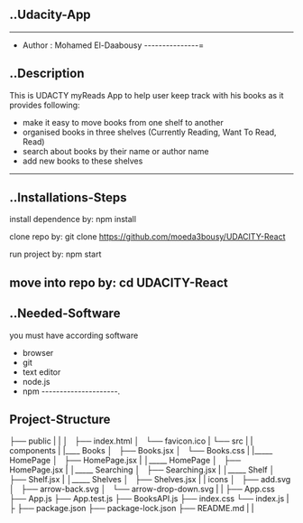 ## ..Udacity-App
----------------
- Author : Mohamed El-Daabousy
---------------=
## ..Description
This is UDACTY myReads App to help user keep track with his books as it provides following:
  - make it easy to move books from one shelf to another
  - organised books in three shelves (Currently Reading, Want To Read, Read)
  - search about books by their name or author name
  - add new books to these shelves
------------------------
## ..Installations-Steps
install dependence by: npm install

clone repo by: git clone https://github.com/moeda3bousy/UDACITY-React

run project by: npm start

move into repo by: cd UDACITY-React
---------------------
## ..Needed-Software 
you must have according software
- browser
- git 
- text editor
- node.js
- npm
---------------------.
## Project-Structure
├── public
|   |
│   ├── index.html
│   └── favicon.ico
|
└── src
    |
    |
  components
    |
    |____ Books
    │   ├── Books.jsx
    │   └── Books.css
    |
    |_____ HomePage
    │    ├── HomePage.jsx
    |
    │_____ HomePage
    │    ├── HomePage.jsx
    |
    │_____ Searching
    │    ├── Searching.jsx
    |
    │_____ Shelf
    │    ├── Shelf.jsx
    |
    │_____ Shelves
    │    ├── Shelves.jsx
    |
    |
   icons 
    │   ├── add.svg
    │   ├── arrow-back.svg
    │   └── arrow-drop-down.svg
    | 
    |
    ├── App.css 
    ├── App.js 
    ├── App.test.js
    ├── BooksAPI.js 
    ├── index.css 
    └── index.js 
|
├
├── package.json
├── package-lock.json
├── README.md 
|
|
